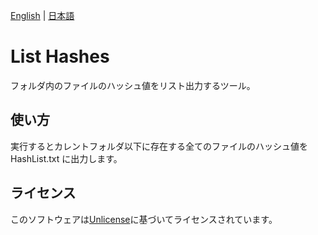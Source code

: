 [English](README.md) | [日本語](README.ja.md)

# List Hashes

フォルダ内のファイルのハッシュ値をリスト出力するツール。

## 使い方

実行するとカレントフォルダ以下に存在する全てのファイルのハッシュ値を HashList.txt に出力します。

## ライセンス

このソフトウェアは[Unlicense](LICENSE)に基づいてライセンスされています。
